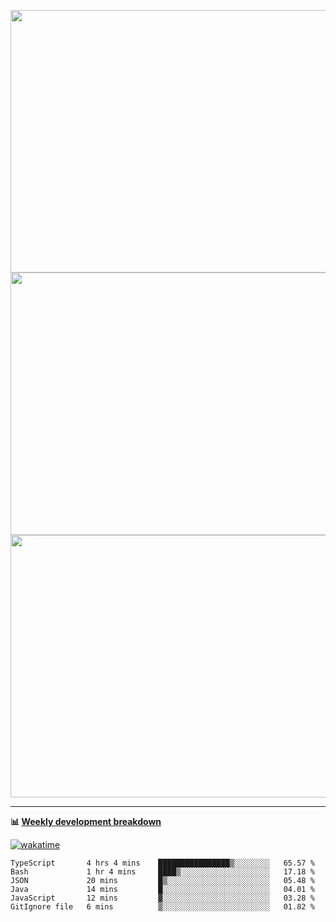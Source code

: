 <p float="left" align="middle"><img src="https://user-images.githubusercontent.com/56089155/195064669-12bd89bb-53c9-44b1-9fd8-993f93f585e1.png" width="600px" height="420px">
<img src="https://user-images.githubusercontent.com/56089155/195064706-c37aa3c8-f669-46c9-abba-1eadcbb910c5.png" width="600px" height="420px">
<img src="https://user-images.githubusercontent.com/56089155/195064753-0de674c7-4fc7-4831-a8a5-402e19cc77be.png" width="600px" height="420px"></p>

<hr />

**📊 [Weekly development breakdown](https://wakatime.com/@Ari24)**

[![wakatime](https://wakatime.com/badge/user/ca34c016-707f-4382-84cf-1823913a1423.svg)](https://wakatime.com/@ca34c016-707f-4382-84cf-1823913a1423)

<!--START_SECTION:waka-->

```text
TypeScript       4 hrs 4 mins    ████████████████▒░░░░░░░░   65.57 %
Bash             1 hr 4 mins     ████▒░░░░░░░░░░░░░░░░░░░░   17.18 %
JSON             20 mins         █▒░░░░░░░░░░░░░░░░░░░░░░░   05.48 %
Java             14 mins         █░░░░░░░░░░░░░░░░░░░░░░░░   04.01 %
JavaScript       12 mins         ▓░░░░░░░░░░░░░░░░░░░░░░░░   03.28 %
GitIgnore file   6 mins          ▒░░░░░░░░░░░░░░░░░░░░░░░░   01.82 %
```

<!--END_SECTION:waka-->
